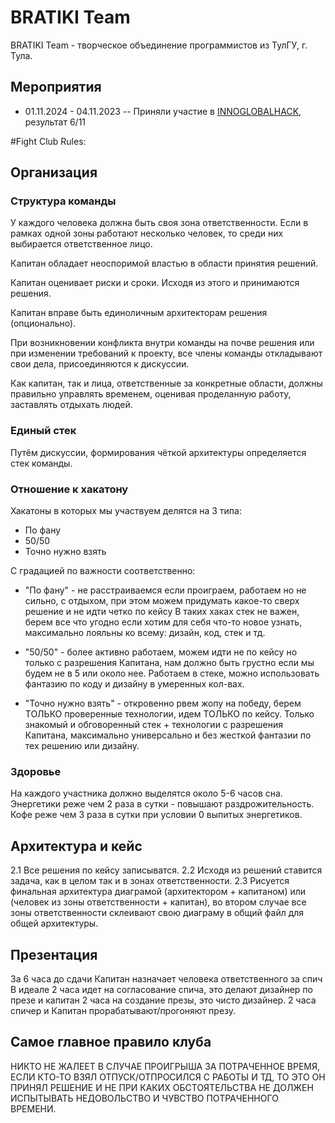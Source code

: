 # BRATIKI Team
BRATIKI Team - творческое объединение программистов из ТулГУ, г. Тула.

## Мероприятия
- 01.11.2024 - 04.11.2023 -- Приняли участие в [INNOGLOBALHACK](https://globalhack.innopolis.university), результат 6/11

#Fight Club Rules:

## Организация 

### Структура команды 

У каждого человека должна быть своя зона ответственности. Если в рамках одной зоны работают несколько человек, то среди них выбирается ответственное лицо.

Капитан обладает неоспоримой властью в области принятия решений.

Капитан оценивает риски и сроки. Исходя из этого и принимаются решения.

Капитан вправе быть единоличным архитекторам решения (опционально).

При возникновении конфликта внутри команды на почве решения или при изменении требований к проекту, все члены команды откладывают свои дела, присоединяются к дискуссии.

Как капитан, так и лица, ответственные за конкретные области, должны правильно управлять временем, оценивая проделанную работу, заставлять отдыхать людей.

### Единый стек

Путём дискуссии, формирования чёткой архитектуры определяется стек команды.

### Отношение к хакатону

Хакатоны в которых мы участвуем делятся на 3 типа:
- По фану
- 50/50
- Точно нужно взять

С градацией по важности соответственно:
- "По фану" - не расстраиваемся если проиграем, работаем но не сильно, с отдыхом, при этом можем придумать какое-то сверх решение и не идти четко по кейсу
В таких хаках стек не важен, берем все что угодно если хотим для себя что-то новое узнать, максимально лояльны ко всему: дизайн, код, стек и тд.

- "50/50" - более активно работаем, можем идти не по кейсу но только с разрешения Капитана, нам должно быть грустно если мы будем не в 5 или около нее.
Работаем в стеке, можно использовать фантазию по коду и дизайну в умеренных кол-вах.

- "Точно нужно взять" - откровенно рвем жопу на победу, берем ТОЛЬКО проверенные технологии, идем ТОЛЬКО по кейсу.
Только знакомый и обговоренный стек + технологии с разрешения Капитана, максимально универсально и без жесткой фантазии по тех решению или дизайну.

### Здоровье

На каждого участника должно выделятся около 5-6 часов сна.
Энергетики реже чем 2 раза в сутки - повышают раздрожительность.
Кофе реже чем 3 раза в сутки при условии 0 выпитых энергетиков.

## Архитектура и кейс

2.1 Все решения по кейсу записыватся.
2.2 Исходя из решений ставится задача, как в целом так и в зонах ответственности.
2.3 Рисуется финальная архитектура диаграмой (архитектором + капитаном) или (человек из зоны ответственности + капитан), во втором случае все зоны ответственности склеивают свою диаграму в общий файл для общей архитектуры.

## Презентация

За 6 часа до сдачи Капитан назначает человека ответственного за спич
В идеале 2 часа идет на согласование спича, это делают дизайнер по презе и капитан 
2 часа на создание презы, это чисто дизайнер.
2 часа спичер и Капитан прорабатывают/прогоняют презу.

## Самое главное правило клуба

НИКТО НЕ ЖАЛЕЕТ В СЛУЧАЕ ПРОИГРЫША ЗА ПОТРАЧЕННОЕ ВРЕМЯ, ЕСЛИ КТО-ТО ВЗЯЛ ОТПУСК/ОТПРОСИЛСЯ С РАБОТЫ И ТД, ТО ЭТО ОН ПРИНЯЛ РЕШЕНИЕ И НЕ ПРИ КАКИХ ОБСТОЯТЕЛЬСТВА НЕ ДОЛЖЕН ИСПЫТЫВАТЬ НЕДОВОЛЬСТВО И ЧУВСТВО ПОТРАЧЕННОГО ВРЕМЕНИ.
